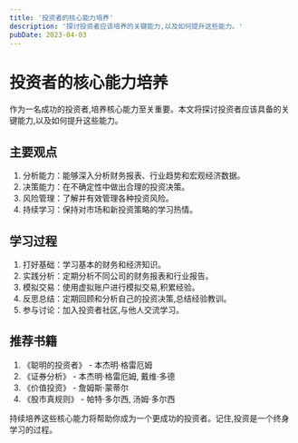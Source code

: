 ```yaml
---
title: '投资者的核心能力培养'
description: '探讨投资者应该培养的关键能力,以及如何提升这些能力。'
pubDate: 2023-04-03
---
```


# 投资者的核心能力培养

作为一名成功的投资者,培养核心能力至关重要。本文将探讨投资者应该具备的关键能力,以及如何提升这些能力。

## 主要观点

1. 分析能力：能够深入分析财务报表、行业趋势和宏观经济数据。
2. 决策能力：在不确定性中做出合理的投资决策。
3. 风险管理：了解并有效管理各种投资风险。
4. 持续学习：保持对市场和新投资策略的学习热情。

## 学习过程

1. 打好基础：学习基本的财务和经济知识。
2. 实践分析：定期分析不同公司的财务报表和行业报告。
3. 模拟交易：使用虚拟账户进行模拟交易,积累经验。
4. 反思总结：定期回顾和分析自己的投资决策,总结经验教训。
5. 参与讨论：加入投资者社区,与他人交流学习。

## 推荐书籍

1. 《聪明的投资者》 - 本杰明·格雷厄姆
2. 《证券分析》 - 本杰明·格雷厄姆, 戴维·多德
3. 《价值投资》 - 詹姆斯·蒙蒂尔
4. 《股市真规则》 - 帕特·多尔西, 汤姆·多尔西

持续培养这些核心能力将帮助你成为一个更成功的投资者。记住,投资是一个终身学习的过程。

